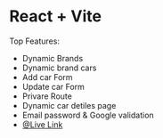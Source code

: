 # React + Vite

Top Features:

- Dynamic Brands
- Dynamic brand cars
- Add car Form
- Update car Form
- Privare Route
- Dynamic car detiles page
- Email password & Google validation
- [@Live Link](https://drivenest-a10.web.app)
